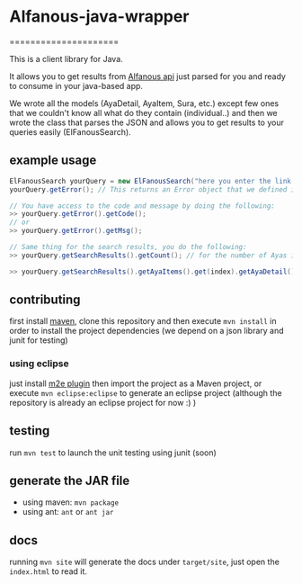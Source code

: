 # Alfanous-java-wrapper
=====================

This is a client library for Java.

It allows you to get results from [Alfanous api](http://www.alfanous.org/jos2) just parsed for you and ready to consume in your java-based app.

We wrote all the models (AyaDetail, AyaItem, Sura, etc.) except few ones that we couldn't know all what do they contain (individual..) and then we wrote the class that parses the JSON and allows you to get results to your queries easily (ElFanousSearch). 

## example usage

```java
ElFanousSearch yourQuery = new ElFanousSearch("here you enter the link of your query");
yourQuery.getError(); // This returns an Error object that we defined in the models.

// You have access to the code and message by doing the following:
>> yourQuery.getError().getCode();
// or
>> yourQuery.getError().getMsg();

// Same thing for the search results, you do the following:
>> yourQuery.getSearchResults().getCount(); // for the number of Ayas in the Ayas object of the api.

>> yourQuery.getSearchResults().getAyaItems().get(index).getAyaDetail().getText(); // to have the Arabic text of the Aya in the "index" position of the search results..
```

## contributing

first install [maven](http://maven.apache.org/), clone this repository and then execute `mvn install` in order to install the project dependencies (we depend on a json library and junit for testing)

### using eclipse
just install [m2e plugin](https://www.eclipse.org/m2e/) then import the project as a Maven project, or execute
`mvn eclipse:eclipse` to generate an eclipse project (although the repository is already an eclipse project for now :) )

## testing
run `mvn test` to launch the unit testing using junit (soon)

## generate the JAR file
* using maven: `mvn package`
* using ant: `ant` or `ant jar`

## docs
running `mvn site` will generate the docs under `target/site`, just open the `index.html` to read it.

